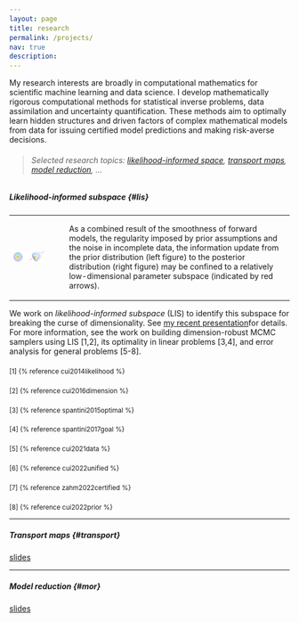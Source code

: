 ```yaml
---
layout: page
title: research
permalink: /projects/
nav: true
description: 
---
```


My research interests are broadly in computational mathematics for scientific machine learning and data science. I develop mathematically rigorous computational methods for statistical inverse problems, data assimilation and uncertainty quantification. These methods aim to optimally learn hidden structures and driven factors of complex mathematical models from data for issuing certified model predictions and making risk-averse decisions.
 
> ###### Selected research topics: [likelihood-informed space](#lis), [transport maps](#transport), [model reduction](#mor), ...

##### **Likelihood-informed subspace** {#lis}


<table>
    <tr>
        <td><img src="/assets/img/changeFromThePrior_x.png"  width="400" height="auto"></td>
        <td> &nbsp;&nbsp;&nbsp;&nbsp; </td>
        <td> <p>As a combined result of the smoothness of forward models, the regularity imposed by prior assumptions and the noise in incomplete data, the information update from the prior distribution (left figure) to the posterior distribution (right figure) may be confined to a relatively low-dimensional parameter subspace (indicated by red arrows). </p>
        </td>
    </tr>
</table>

We work on *likelihood-informed subspace* (LIS) to identify this subspace for breaking the curse of dimensionality. See [my recent presentation](/assets/pdf/lis-dtu.pdf)for details. For more information, see the work on building dimension-robust MCMC samplers using LIS [1,2], its optimality in linear problems [3,4], and error analysis for general problems [5-8].


<sub>[1] {% reference cui2014likelihood %}</sub>

<sub>[2] {% reference cui2016dimension %}</sub>

<sub>[3] {% reference spantini2015optimal %}</sub>

<sub>[4] {% reference spantini2017goal %}</sub>

<sub>[5] {% reference cui2021data %}</sub>

<sub>[6] {% reference cui2022unified %}</sub>

<sub>[7] {% reference zahm2022certified %}</sub>

<sub>[8] {% reference cui2022prior %}</sub>


---

##### **Transport maps** {#transport}

[slides](/assets/pdf/dirt-hda.pdf)

---

##### **Model reduction** {#mor}

[slides](/assets/pdf/adaptive_rom.pdf)
